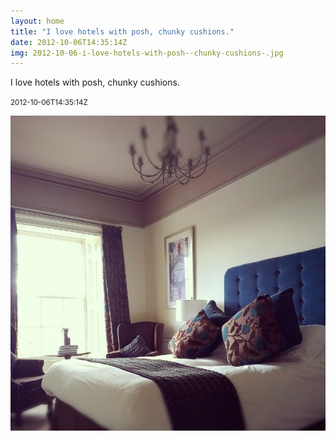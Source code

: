 ```yaml
---
layout: home
title: "I love hotels with posh, chunky cushions."
date: 2012-10-06T14:35:14Z
img: 2012-10-06-i-love-hotels-with-posh--chunky-cushions-.jpg
---
```


I love hotels with posh, chunky cushions.

<small>2012-10-06T14:35:14Z</small>

![I love hotels with posh, chunky cushions.](2012-10-06-i-love-hotels-with-posh--chunky-cushions-.jpg)
